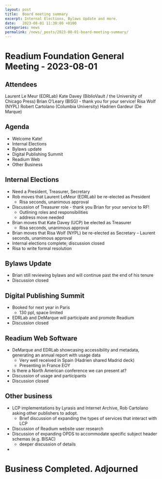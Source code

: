 ```yaml
---
layout: post
title:  Board meeting summary
excerpt: Internal Elections, Bylaws Update and more. 
date:   2023-08-01 11:30:00 +0100
categories: news
permalink: /news/_posts/2023-08-01-board-meeting-summary/
---
```


Readium Foundation General Meeting - 2023-08-01
=======

Attendees
-----------
Laurent Le Meur (EDRLab)
Kate Davey (BiblioVault / the University of Chicago Press)
Brian O’Leary (BISG) - thank you for your service!
Risa Wolf (NYPL)
Robert Cartolano (Columbia University)
Hadrien Gardeur (De Marque)


Agenda
-----------
- Welcome Kate!
- Internal Elections
- Bylaws update
- Digital Publishing Summit
- Readium Web
- Other Business


Internal Elections
-----------
- Need a President, Treasurer, Secretary
- Rob moves that Laurent LeMeur (EDRLab) be re-elected as President
    - Risa seconds, unanimous approval
- Discussion of Treasurer role - thank you Brian for your service to RF! 
    - Outlining roles and responsibilities
    - address move needed
- Brian moves that Kate Davey (UCP) be elected as Treasurer
    - Risa seconds, unanimous approval
- Brian moves that Risa Wolf (NYPL) be re-elected as Secretary
    – Laurent seconds, unanimous approval
- Internal elections complete; discussion closed
- Risa to write formal resolution


Bylaws Update
-----------
- Brian still reviewing bylaws and will continue past the end of his tenure
- Discussion closed


Digital Publishing Summit
-----------
- Booked for next year in Paris
    - 130 ppl, space limited
- EDRLab and DeMarque will participate and promote Readium
- Discussion closed


Readium Web Software
-----------
- DeMarque and EDRLab showcasing accessibility and metadata, generating an annual report with usage data
    - Very well received in Spain (Hadrien shared Madrid deck)
    - Presenting in France EOY
- Is there a North American conference we can present at?
- Discussion of usage and participants
- Discussion closed


Other business
-----------
- LCP implementations by Lyrasis and Internet Archive, Rob Cartolano asking other publishers to adopt.
    - Brief discussion of expanding the types of services that interact with LCP
- Discussion of Readium website user research
- Discussion of expanding OPDS to accommodate specific subject header schemas (e.g. BISAC) 
    - deeper discussion of details
- 


Business Completed. Adjourned
=======
